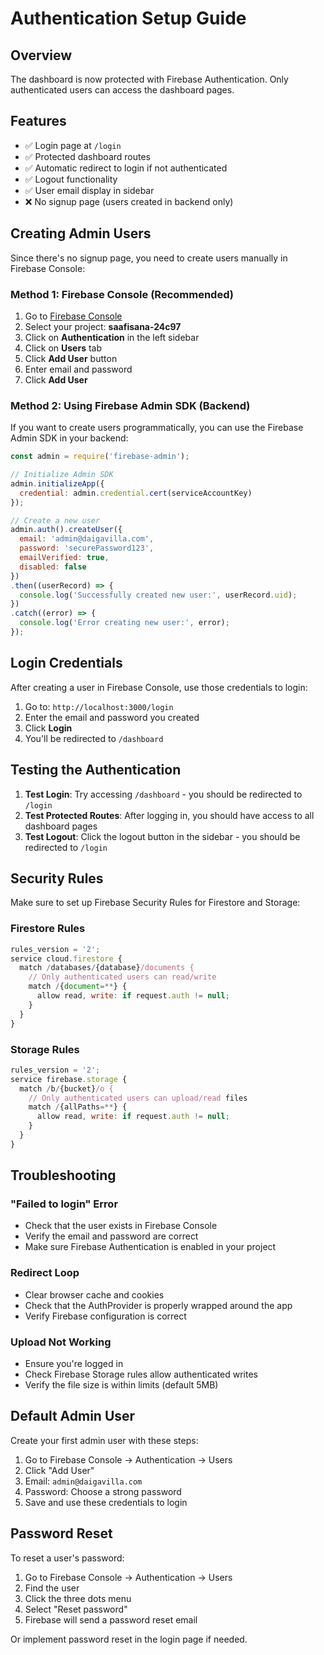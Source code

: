 # Authentication Setup Guide

## Overview

The dashboard is now protected with Firebase Authentication. Only authenticated users can access the dashboard pages.

## Features

- ✅ Login page at `/login`
- ✅ Protected dashboard routes
- ✅ Automatic redirect to login if not authenticated
- ✅ Logout functionality
- ✅ User email display in sidebar
- ❌ No signup page (users created in backend only)

## Creating Admin Users

Since there's no signup page, you need to create users manually in Firebase Console:

### Method 1: Firebase Console (Recommended)

1. Go to [Firebase Console](https://console.firebase.google.com/)
2. Select your project: **saafisana-24c97**
3. Click on **Authentication** in the left sidebar
4. Click on **Users** tab
5. Click **Add User** button
6. Enter email and password
7. Click **Add User**

### Method 2: Using Firebase Admin SDK (Backend)

If you want to create users programmatically, you can use the Firebase Admin SDK in your backend:

```javascript
const admin = require('firebase-admin');

// Initialize Admin SDK
admin.initializeApp({
  credential: admin.credential.cert(serviceAccountKey)
});

// Create a new user
admin.auth().createUser({
  email: 'admin@daigavilla.com',
  password: 'securePassword123',
  emailVerified: true,
  disabled: false
})
.then((userRecord) => {
  console.log('Successfully created new user:', userRecord.uid);
})
.catch((error) => {
  console.log('Error creating new user:', error);
});
```

## Login Credentials

After creating a user in Firebase Console, use those credentials to login:

1. Go to: `http://localhost:3000/login`
2. Enter the email and password you created
3. Click **Login**
4. You'll be redirected to `/dashboard`

## Testing the Authentication

1. **Test Login**: Try accessing `/dashboard` - you should be redirected to `/login`
2. **Test Protected Routes**: After logging in, you should have access to all dashboard pages
3. **Test Logout**: Click the logout button in the sidebar - you should be redirected to `/login`

## Security Rules

Make sure to set up Firebase Security Rules for Firestore and Storage:

### Firestore Rules

```javascript
rules_version = '2';
service cloud.firestore {
  match /databases/{database}/documents {
    // Only authenticated users can read/write
    match /{document=**} {
      allow read, write: if request.auth != null;
    }
  }
}
```

### Storage Rules

```javascript
rules_version = '2';
service firebase.storage {
  match /b/{bucket}/o {
    // Only authenticated users can upload/read files
    match /{allPaths=**} {
      allow read, write: if request.auth != null;
    }
  }
}
```

## Troubleshooting

### "Failed to login" Error

- Check that the user exists in Firebase Console
- Verify the email and password are correct
- Make sure Firebase Authentication is enabled in your project

### Redirect Loop

- Clear browser cache and cookies
- Check that the AuthProvider is properly wrapped around the app
- Verify Firebase configuration is correct

### Upload Not Working

- Ensure you're logged in
- Check Firebase Storage rules allow authenticated writes
- Verify the file size is within limits (default 5MB)

## Default Admin User

Create your first admin user with these steps:

1. Go to Firebase Console → Authentication → Users
2. Click "Add User"
3. Email: `admin@daigavilla.com`
4. Password: Choose a strong password
5. Save and use these credentials to login

## Password Reset

To reset a user's password:

1. Go to Firebase Console → Authentication → Users
2. Find the user
3. Click the three dots menu
4. Select "Reset password"
5. Firebase will send a password reset email

Or implement password reset in the login page if needed.
